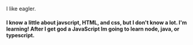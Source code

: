 I like eagler.

#### I know a little about javscript, HTML, and css, but I don't know a lot. I'm learning! After I get god a JavaScript Im going to learn node, java, or typescript.
